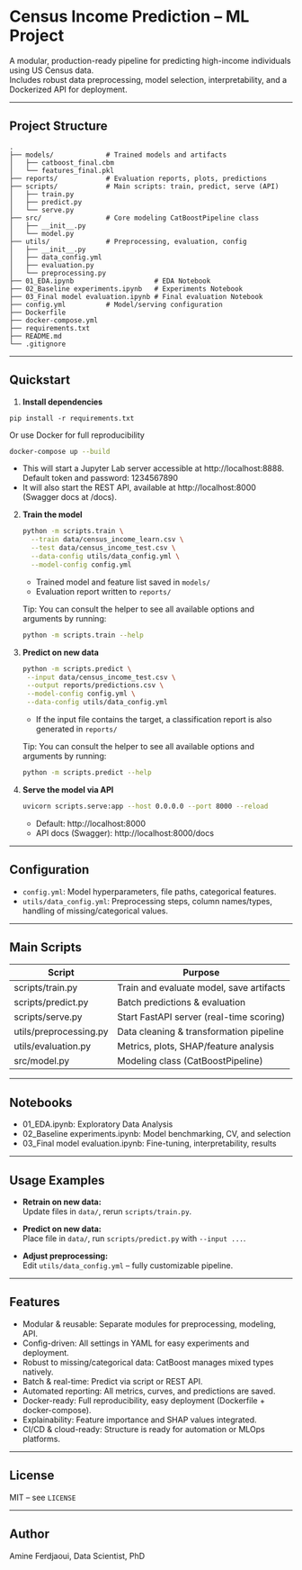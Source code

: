 # Census Income Prediction – ML Project

A modular, production-ready pipeline for predicting high-income individuals using US Census data.  
Includes robust data preprocessing, model selection, interpretability, and a Dockerized API for deployment.

---

## Project Structure

```
.
├── models/             # Trained models and artifacts
│   ├── catboost_final.cbm
│   └── features_final.pkl
├── reports/            # Evaluation reports, plots, predictions
├── scripts/            # Main scripts: train, predict, serve (API)
│   ├── train.py
│   ├── predict.py
│   └── serve.py
├── src/                # Core modeling CatBoostPipeline class
│   ├── __init__.py
│   └── model.py
├── utils/              # Preprocessing, evaluation, config
│   ├── __init__.py
│   ├── data_config.yml
│   ├── evaluation.py
│   └── preprocessing.py
├── 01_EDA.ipynb                    # EDA Notebook
├── 02_Baseline experiments.ipynb   # Experiments Notebook
├── 03_Final model evaluation.ipynb # Final evaluation Notebook
├── config.yml          # Model/serving configuration
├── Dockerfile
├── docker-compose.yml
├── requirements.txt
├── README.md
└── .gitignore
```

---

## Quickstart

1. **Install dependencies**

```console
pip install -r requirements.txt
```

Or use Docker for full reproducibility

```bash
docker-compose up --build
```

- This will start a Jupyter Lab server accessible at http://localhost:8888.
  Default token and password: 1234567890
- It will also start the REST API, available at http://localhost:8000 (Swagger docs at /docs).

2. **Train the model**

   ```bash
   python -m scripts.train \
     --train data/census_income_learn.csv \
     --test data/census_income_test.csv \
     --data-config utils/data_config.yml \
     --model-config config.yml
   ```

   - Trained model and feature list saved in `models/`
   - Evaluation report written to `reports/`

   Tip: You can consult the helper to see all available options and arguments by running:

   ```bash
   python -m scripts.train --help
   ```

3. **Predict on new data**

   ```bash
   python -m scripts.predict \
    --input data/census_income_test.csv \
    --output reports/predictions.csv \
    --model-config config.yml \
    --data-config utils/data_config.yml
   ```

   - If the input file contains the target, a classification report is also generated in `reports/`

   Tip: You can consult the helper to see all available options and arguments by running:

   ```bash
   python -m scripts.predict --help
   ```

4. **Serve the model via API**

   ```bash
   uvicorn scripts.serve:app --host 0.0.0.0 --port 8000 --reload
   ```

   - Default: http://localhost:8000
   - API docs (Swagger): http://localhost:8000/docs

---

## Configuration

- `config.yml`: Model hyperparameters, file paths, categorical features.
- `utils/data_config.yml`: Preprocessing steps, column names/types, handling of missing/categorical values.

---

## Main Scripts

| Script                 | Purpose                                  |
| ---------------------- | ---------------------------------------- |
| scripts/train.py       | Train and evaluate model, save artifacts |
| scripts/predict.py     | Batch predictions & evaluation           |
| scripts/serve.py       | Start FastAPI server (real-time scoring) |
| utils/preprocessing.py | Data cleaning & transformation pipeline  |
| utils/evaluation.py    | Metrics, plots, SHAP/feature analysis    |
| src/model.py           | Modeling class (CatBoostPipeline)        |

---

## Notebooks

- 01_EDA.ipynb: Exploratory Data Analysis
- 02_Baseline experiments.ipynb: Model benchmarking, CV, and selection
- 03_Final model evaluation.ipynb: Fine-tuning, interpretability, results

---

## Usage Examples

- **Retrain on new data:**  
  Update files in `data/`, rerun `scripts/train.py`.

- **Predict on new data:**  
  Place file in `data/`, run `scripts/predict.py` with `--input ...`.

- **Adjust preprocessing:**  
  Edit `utils/data_config.yml` – fully customizable pipeline.

---

## Features

- Modular & reusable: Separate modules for preprocessing, modeling, API.
- Config-driven: All settings in YAML for easy experiments and deployment.
- Robust to missing/categorical data: CatBoost manages mixed types natively.
- Batch & real-time: Predict via script or REST API.
- Automated reporting: All metrics, curves, and predictions are saved.
- Docker-ready: Full reproducibility, easy deployment (Dockerfile + docker-compose).
- Explainability: Feature importance and SHAP values integrated.
- CI/CD & cloud-ready: Structure is ready for automation or MLOps platforms.

---

## License

MIT – see `LICENSE`

---

## Author

Amine Ferdjaoui, Data Scientist, PhD
